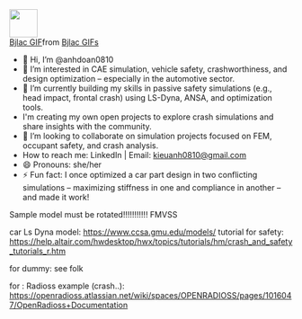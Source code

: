 <a href="https://www.instagram.com/thepiyushmalhotra/">
  <img height="50" src="https://tenor.com/bYFyX.gif"/>
</a>

<div class="tenor-gif-embed" data-postid="26813437" data-share-method="host" data-aspect-ratio="1.30081" data-width="100%"><a href="https://tenor.com/view/bjlac-gif-26813437">Bjlac GIF</a>from <a href="https://tenor.com/search/bjlac-gifs">Bjlac GIFs</a></div> <script type="text/javascript" async src="https://tenor.com/embed.js"></script>



 - 👋 Hi, I’m @anhdoan0810
 - 👀 I’m interested in CAE simulation, vehicle safety, crashworthiness, and design optimization – especially in the automotive sector.
 - 🌱 I’m currently building my skills in passive safety simulations (e.g., head impact, frontal crash) using LS-Dyna, ANSA, and optimization tools. 
 - I'm creating my own open projects to explore crash simulations and share insights with the community.
 - 💞️ I’m looking to collaborate on simulation projects focused on FEM, occupant safety, and crash analysis.
 - How to reach me: LinkedIn | Email: kieuanh0810@gmail.com
 - 😄 Pronouns: she/her
 - ⚡ Fun fact: I once optimized a car part design in two conflicting simulations – maximizing stiffness in one and compliance in another – and made it work!


Sample model must be rotated!!!!!!!!!!! FMVSS

car Ls Dyna model: https://www.ccsa.gmu.edu/models/
tutorial for safety: https://help.altair.com/hwdesktop/hwx/topics/tutorials/hm/crash_and_safety_tutorials_r.htm


for dummy: see folk

for : Radioss example (crash..): https://openradioss.atlassian.net/wiki/spaces/OPENRADIOSS/pages/1016047/OpenRadioss+Documentation
